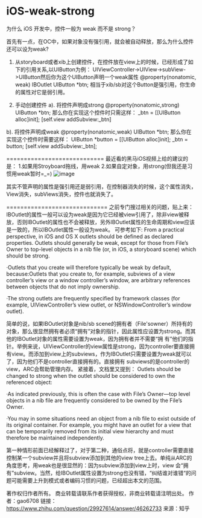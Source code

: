 # iOS-weak-strong
为什么 iOS 开发中，控件一般为 weak 而不是 strong？

首先有一点，在OC中，如果对象没有强引用，就会被自动释放，那么为什么控件还可以设为weak?
1. 从storyboard或者xib上创建控件，在控件放在view上的时候，已经形成了如下的引用关系,以UIButton为例：
UIViewController->UIView->subView->UIButton然后你为这个UIButton声明一个weak属性
@property(nonatomic, weak) IBOutlet UIButton *btn;
相当于xib/sb对这个Button是强引用，你生命的属性对它是弱引用。

2. 手动创建控件
a). 将控件声明成strong
@property(nonatomic,strong) UIButton *btn;
那么你在实现这个控件时只需这样：
_btn = [[UIButton alloc]init];
[self.view addSubview:_btn]

b). 将控件声明成weak
@property(nonatomic,weak) UIButton *btn;
那么你在实现这个控件时需要这样：
UIButton *button = [[UIButton alloc]init];
_btn = button;
[self.view addSubview:_btn];

============================
最近看的黑马iOS视频上给的建议的是：
1.如果用Stroyboard拖线，用weak
2.如果自定对象，用strong(但我还是习惯用weak暂时=_=)
 ![image](https://github.com/Toryznoco/iOS-weak-strong/blob/master/images-folder/vim-relationship.png)

其实不管声明的属性是强引用还是弱引用，在控制器消失的时候，这个属性消失，View消失，subViews消失，控件也就消失了。

=============================
之前专门搜过相关的问题，贴上来：
IBOutlet的属性一般可以设为weak是因为它已经被view引用了，除非view被释放，否则IBOutlet的属性也不会被释放，另外IBOutlet属性的生命周期和view应该是一致的，所以IBOutlet属性一般设为weak。
可参考如下:
From a practical perspective, in iOS and OS X outlets should be defined as declared properties. 
Outlets should generally be weak, except for those from File’s Owner to top-level objects in a 
nib file (or, in iOS, a storyboard scene) which should be strong. 

·Outlets that you create will therefore typically be weak by default, because:Outlets that you create to, for example, subviews of a view controller’s view or a window 
controller’s window, are arbitrary references between objects that do not imply ownership.

·The strong outlets are frequently specified by framework classes (for example, UIViewController’s view outlet, or NSWindowController’s window outlet).

简单的说，如果IBOutlet对象是nib/sb scene的拥有者（File'sowner）所持有的对象，那么很显然拥有者必须“拥有”对象的指针，因此属性应设置为strong。而其他的IBOutlet对象的属性需要设置为weak，因为拥有者并不需要“拥
有”他们的指针。举例来说，UIViewController的view属性是strong，因为controller要直接拥有view。而添加到view上的subviews，作为IBOutlet只需要设置为weak就可以了，因为他们不是controller直接拥有的。直接拥有
subviews的是controller的view，ARC会帮助管理内存。
紧接着，文档里又提到：
Outlets should be changed to strong when the outlet should be considered to own the referenced object:

·As indicated previously, this is often the case with File’s Owner—top level objects in a nib file are frequently considered to be owned by the File’s Owner.

·You may in some situations need an object from a nib file to exist outside of its original container. For example, you might have an outlet for a view that can be temporarily 
removed from its initial view hierarchy and must therefore be maintained independently.

第一种情形前面已经解释过了，对于第二种，通俗点将，就是controller需要直接控制某一个subview并且将subview添加到其他的view tree上去。单纯从ARC的角度思考，用weak也是很显然的：因为subview添加到view上时，view
会“拥有”subview。当然，给IBOutlet属性设置为strong也没有错，“纠结谁对谁错“的问题可能需要上升到模式或者编码习惯的问题，已经超出本文的范围。

著作权归作者所有。
商业转载请联系作者获得授权，非商业转载请注明出处。
作者：gao6708
链接：https://www.zhihu.com/question/29927614/answer/46262733
来源：知乎

